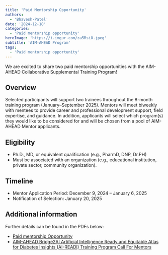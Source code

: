 ```yaml
---
title: 'Paid Mentorship Opportunity'
authors:
  - 'Bhavesh-Patel'
date: '2024-12-18'
categories:
  - 'Paid mentorship opportunity'
heroImage: 'https://i.imgur.com/za5RsiO.jpeg'
subtitle: 'AIM-AHEAD Program'
tags:
  - 'Paid mentorship opportunity'
---
```


We are excited to share two paid mentorship opportunities with the AIM-AHEAD Collaborative Supplemental Training Program!

## Overview
Selected participants will support two trainees throughout the 8-month training program (January–September 2025). Mentors will meet biweekly with mentees to provide career and professional development support, field expertise, and guidance.
In addition, applicants will select which program(s) they would like to be considered for and will be chosen from a pool of AIM-AHEAD Mentor applicants.

## Eligibility
- Ph.D., MD, or equivalent qualification (e.g., PharmD, DNP, Dr.PH)
- Must be associated with an organization (e.g., educational institution, private sector, community organization).

## Timeline
- Mentor Application Period: December 9, 2024 – January 6, 2025
- Notification of Selection: January 20, 2025

## Additional information 
Further details can be found in the PDFs below:

- [Paid mentorship Opportunity](/assets/pdf/Call-for-Mentors.pdf)
- [AIM-AHEAD Bridge2AI Artificial Intelligence Ready and Equitable Atlas for Diabetes Insights (AI-READI) Training Program Call For Mentors](/assets/pdf/AIM-AHEAD-Call-for-Mentors.pdf)
